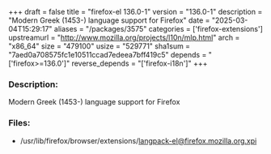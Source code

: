 +++
draft = false
title = "firefox-el 136.0-1"
version = "136.0-1"
description = "Modern Greek (1453-) language support for Firefox"
date = "2025-03-04T15:29:17"
aliases = "/packages/3575"
categories = ['firefox-extensions']
upstreamurl = "http://www.mozilla.org/projects/l10n/mlp.html"
arch = "x86_64"
size = "479100"
usize = "529771"
sha1sum = "7aed0a708575fc1e10511ccad7edeea7bff419c5"
depends = "['firefox>=136.0']"
reverse_depends = "['firefox-i18n']"
+++
### Description: 
Modern Greek (1453-) language support for Firefox

### Files: 
* /usr/lib/firefox/browser/extensions/langpack-el@firefox.mozilla.org.xpi
